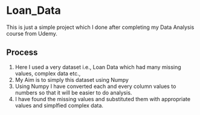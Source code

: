 # Loan_Data
This is just a simple project which I done after completing my Data Analysis course from Udemy.
## Process
1. Here I used a very dataset i.e., Loan Data which had many missing values, complex data etc.,
2. My Aim is to simply this dataset using Numpy
3. Using Numpy I have converted each and every column values to numbers so that it will be easier to do analysis.
4. I have found the missing values and substituted them with appropriate values and simplfied complex data.

